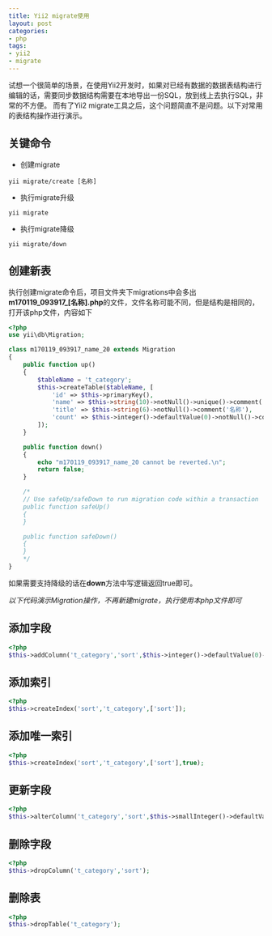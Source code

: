 ```yaml
---
title: Yii2 migrate使用
layout: post
categories:
- php
tags:
- yii2
- migrate
---
```

试想一个很简单的场景，在使用Yii2开发时，如果对已经有数据的数据表结构进行编辑的话，需要同步数据结构需要在本地导出一份SQL，放到线上去执行SQL，非常的不方便。
而有了Yii2 migrate工具之后，这个问题简直不是问题。以下对常用的表结构操作进行演示。
## 关键命令

+ 创建migrate
```
yii migrate/create [名称]
```
+ 执行migrate升级
```
yii migrate
```
+ 执行migrate降级
```
yii migrate/down
```

## 创建新表
执行创建migrate命令后，项目文件夹下migrations中会多出**m170119_093917_[名称].php**的文件，文件名称可能不同，但是结构是相同的，打开该php文件，内容如下

```php
<?php
use yii\db\Migration;

class m170119_093917_name_20 extends Migration
{
	public function up()
	{
		$tableName = 't_category';
		$this->createTable($tableName, [
			'id' => $this->primaryKey(),
			'name' => $this->string(10)->notNull()->unique()->comment('标识'),
			'title' => $this->string(6)->notNull()->comment('名称'),
			'count' => $this->integer()->defaultValue(0)->notNull()->comment('入驻数量')
		]);
	}

	public function down()
	{
		echo "m170119_093917_name_20 cannot be reverted.\n";
		return false;
	}

	/*
	// Use safeUp/safeDown to run migration code within a transaction
	public function safeUp()
	{
	}

	public function safeDown()
	{
	}
	*/
}
```

如果需要支持降级的话在**down**方法中写逻辑返回true即可。

*以下代码演示Migration操作，不再新建migrate，执行使用本php文件即可*
## 添加字段

```php
<?php
$this->addColumn('t_category','sort',$this->integer()->defaultValue(0)->notNull()->comment('排序'));
```

## 添加索引

```php
<?php
$this->createIndex('sort','t_category',['sort']);
```

## 添加唯一索引

```php
<?php
$this->createIndex('sort','t_category',['sort'],true);
```

## 更新字段

```php
<?php
$this->alterColumn('t_category','sort',$this->smallInteger()->defaultValue(0)->notNull()->comment('排序'));
```

## 删除字段

```php
<?php
$this->dropColumn('t_category','sort');
```

## 删除表

```php
<?php
$this->dropTable('t_category');
```